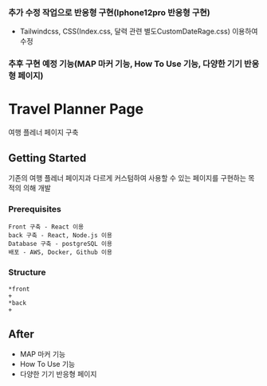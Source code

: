 ### 추가 수정 작업으로 반응형 구현(Iphone12pro 반응형 구현)
+ Tailwindcss, CSS(Index.css, 달력 관련 별도CustomDateRage.css) 이용하여 수정
### 추후 구현 예정 기능(MAP 마커 기능, How To Use 기능, 다양한 기기 반응형 페이지)

# Travel Planner Page

여행 플레너 페이지 구축

## Getting Started

기존의 여행 플레너 페이지과 다르게 커스텀하여 사용할 수 있는 페이지를 구현하는 목적의 의해 개발

### Prerequisites

```
Front 구축 - React 이용
back 구축 - React, Node.js 이용
Database 구축 - postgreSQL 이용
배포 - AWS, Docker, Github 이용

```

### Structure

```
*front
+
*back
+
```

## After

* MAP 마커 기능
* How To Use 기능
* 다양한 기기 반응형 페이지

